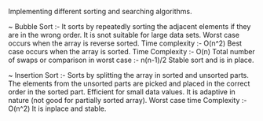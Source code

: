 Implementing different sorting and searching algorithms.

~ Bubble Sort :- It sorts by repeatedly sorting the adjacent elements if they are in the wrong order.
                 It is snot suitable for large data sets.
                 Worst case occurs when the array is reverse sorted. Time complexity :- O(n^2)
                 Best case occurs when the array is sorted. Time Complexity :- O(n)
                 Total number of swaps or comparison in worst case :- n(n-1)/2
                 Stable sort and is in place.
                 
~ Insertion Sort :- Sorts by splitting the array in sorted and unsorted parts.
                    The elements from the unsorted parts are picked and placed in the correct order in the sorted part.
                    Efficient for small data values.
                    It is adaptive in nature (not good for partially sorted array).
                    Worst case time Complexity :- O(n^2)
                    It is inplace and stable.
